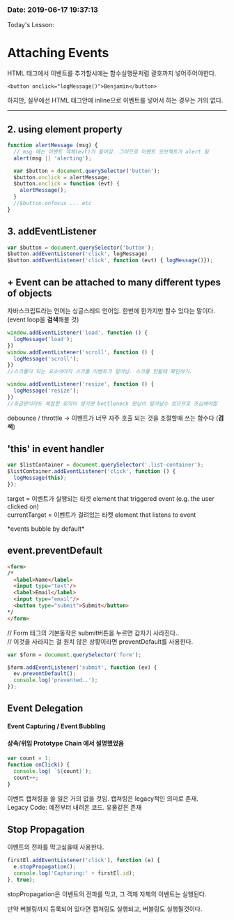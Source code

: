 ### Date: 2019-06-17 19:37:13
 Today's Lesson:
# Attaching Events

HTML 태그에서 이벤트를 추가할시에는 함수실행문처럼 괄호까지 넣어주어야한다.   

`<button onclick="logMessage()">Benjamin</button>`

하지만, 실무에선 HTML 태그안에 inline으로 이벤트를 넣어서 하는 경우는 거의 없다.

--- 


## 2. using element property

```javascript
function alertMessage (msg) {
  // msg 에는 이벤트 객체(evt)가 들어감. 그러므로 이벤트 오브젝트가 alert 됨
  alert(msg || 'alerting');

  var $button = document.querySelector('button');
  $button.onclick = alertMessage;
  $button.onclick = function (evt) {
    alertMessage();
  }
  //$button.onfocus ... etc
}
```

## 3. addEventListener 
```javascript
var $button = document.querySelector('button');
$button.addEventListener('click', logMessage)
$button.addEventListener('click', function (evt) { logMessage()});
```

## + Event can be attached to many different types of objects

자바스크립트라는 언어는 싱글스레드 언어임. 한번에 한가지만 할수 있다는 말이다.  
(event loop을 **검색**해볼 것)  
```javascript
window.addEventListener('load', function () {
  logMessage('load');
})
window.addEventListener('scroll', function () {
  logMessage('scroll');
})
//스크롤이 되는 요소여야지 스크롤 이벤트가 일어남. 스크롤 안될때 확인하기.

window.addEventListener('resize', function () {
  logMessage('resize');
})
//조금만이라도 복잡한 로직이 생기면 bottleneck 현상이 일어날수 있으므로 조심해야함
```
debounce / throttle -> 이벤트가 너무 자주 호출 되는 것을 조절할때 쓰는 함수다 (**검색**)

## 'this' in event handler
```javascript
var $listContainer = document.querySelector('.list-container');
$listContainer.addEventListener('click', function () {
  logMessage(this);
});
```
target =  이벤트가 실행되는 타겟  element that triggered event (e.g. the user clicked on)  
currentTarget = 이벤트가 걸려있는 타켓 element that listens to event

 \*events bubble by default\*

## event.preventDefault

```html
<form>
/* 
  <label>Name</label>
  <input type="text"/>
  <label>Email</label>
  <input type="email"/>
  <button type="submit">Submit</button>
*/
</form>
```
// Form 태그의 기본동작은 submit버튼을 누르면 갑자기 사라진다..  
// 이것을 사라지는 걸 원치 않은 상황이라면 preventDefault를 사용한다.

```javascript
var $form = document.querySelector('form');

$form.addEventListener('submit', function (ev) {
  ev.preventDefault();
  console.log('prevented..');
});
```

## Event Delegation

#### Event Capturing / Event Bubbling
#### 상속/위임 Prototype Chain 에서 설명했었음
```javascript
var count = 1;
function onClick() {
  console.log( `${count}`);
  count++;
}
```
이벤트 캡쳐링을 쓸 일은 거의 없을 것임.
캡쳐링은 legacy적인 의미로 존재.  
Legacy Code: 예전부터 내려온 코드. 유물같은 존재

## Stop Propagation

이벤트의 전파를 막고싶을때 사용한다.
```javascript
firstEl.addEventListener('click'), function (e) {
  e.stopPropagation();
  console.log('Capturing:' + firstEl.id); 
}, true);
```
stopPropagation은 이벤트의 전파를 막고, 그 객체 자체의 이벤트는 실행된다.

만약 버블링까지 등록되어 있다면 캡쳐링도 실행되고, 버블링도 실행될것이다.
